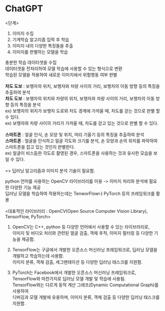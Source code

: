 # ChatGPT

<단계>
1. 이미지 수집
2. 기계학습 알고리즘 입력 후 학습
3. 이미지 내의 다양한 특징들을 추출
4. 이미지를 판별하는 모델을 학습

충분한 학습 데이터셋을 수집<br>
데이터셋을 전처리하여 모델 학습에 사용할 수 있는 형식으로 변환<br>
학습된 모델을 적용하여 새로운 이미지에서 위험행동 여부 판별
<br><br>
**차도 도보** : 보행자의 위치, 보행자와 차량 사이의 거리, 보행자의 이동 방향 등의 특징을 추출하여 분석<br>
**차도 도보** : 보행자의 위치와 차량의 위치, 보행자와 차량 사이의 거리, 보행자의 이동 방향 등의 특징을 분석<br>
ex) 보행자의 위치가 보행자 도로와 차도 경계에 가까울 때, 차도를 걷는 것으로 판별 할 수 있다.<br>
ex) 보행자와 차량 사이의 거리가 가까울 때, 차도를 걷고 있는 것으로 판별 할 수 있다.<br>
<br>
**스마트폰** : 얼굴 인식, 손 모양 및 위치, 머리 기울기 등의 특징을 추출하여 분석<br>
**스마트폰** : 얼굴을 인식하고 얼굴 각도와 크기를 분석, 손 모양과 손의 위치를 파악하여 스마트폰을 잡고 있는 것인지 판별한다.<br>
ex) 얼굴이 비스듬한 각도로 촬영된 경우, 스마트폰을 사용하는 것과 유사한 모습을 보일 수 있다.<br>
<br>
=> 딥러닝 알고리즘과 이미지 분석 기술이 필요함.

python 언어를 사용하는 OpenCV 라이브러리를 이용 -> 이미지 처리와 분석에 필요한 다양한 기능 제공<br>
딥러닝 모델을 학습하여 적용하는데는 TenworFlow나 PyTorch 등의 프레임워크를 활용<br>
<br>
<대표적인 라이브러리 : OpenCV(Open Source Computer Vision Library), TensorFlow, PyTorch>
1. OpenCV는 C++, python 등 다양한 언어에서 사용할 수 있는 라이브러리로,<br>
이미지 및 비디오 처리와 관련된 얼굴 검출, 객체 추적, 이미지 필터링 등 다양한 기능을 제공함.<br>

2. TensorFlow는 구글에서 개발한 오픈소스 머신러닝 프레임워크로, 딥러닝 모델을 개발하고 학습하는데 사용함.<br>
이미지 분류, 객체 검출, 세그멘테이션 등 다양한 딥러닝 태스크를 지원함.<br>

3. PyTorch는 Facebook에서 개발한 오픈소스 머신러닝 프레임워크로,<br> TensorFlow와 마찬가지로 딥러닝 모델 개발 및 학습에 사용됨.<br>
TensorFlow와는 다르게 동적 계산 그래프(Dynamic Computational Graph)를 사용하여<br>
디버깅과 모델 개발에 유용하며, 이미지 분류, 객체 검출 등 다양한 딥러닝 태스크를 지원함.
